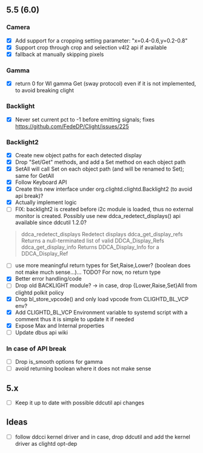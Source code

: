 ## 5.5 (6.0)

### Camera
- [x] Add support for a cropping setting parameter: "x=0.4-0.6,y=0.2-0.8"
- [x] Support crop through crop and selection v4l2 api if available
- [x] fallback at manually skipping pixels

### Gamma
- [x] return 0 for Wl gamma Get (sway protocol) even if it is not implemented, to avoid breaking clight

### Backlight
- [x] Never set current pct to -1 before emitting signals; fixes https://github.com/FedeDP/Clight/issues/225

### Backlight2
- [x] Create new object paths for each detected display
- [x] Drop "Set/Get" methods, and add a Set method on each object path
- [x] SetAll will call Set on each object path (and will be renamed to Set); same for GetAll
- [x] Follow Keyboard API
- [x] Create this new interface under org.clightd.clightd.Backlight2 (to avoid api break)?
- [x] Actually implement logic
- [ ] FIX: backlight2 is created before i2c module is loaded, thus no external monitor is created. Possibly use new ddca_redetect_displays() api available since ddcutil 1.2.0?
> ddca_redetect_displays 	 Redetect displays
> ddca_get_display_refs 	 Returns a null-terminated list of valid DDCA_Display_Refs
> ddca_get_display_info 	 Returns DDCA_Display_Info for a DDCA_Display_Ref

- [ ] use more meaningful return types for Set,Raise,Lower? (boolean does not make much sense...)... TODO? For now, no return type
- [x] Better error handling/code
- [ ] Drop old BACKLIGHT module? -> in case, drop {Lower,Raise,Set}All from clightd polkit policy
- [x] Drop bl_store_vpcode() and only load vpcode from CLIGHTD_BL_VCP env?
- [x] Add CLIGHTD_BL_VCP Environment variable to systemd script with a comment thus it is simple to update it if needed
- [x] Expose Max and Internal properties
- [ ] Update dbus api wiki

### In case of API break
- [ ] Drop is_smooth options for gamma
- [ ] avoid returning boolean where it does not make sense

## 5.x
- [ ] Keep it up to date with possible ddcutil api changes

## Ideas
- [ ] follow ddcci kernel driver and in case, drop ddcutil and add the kernel driver as clightd opt-dep

